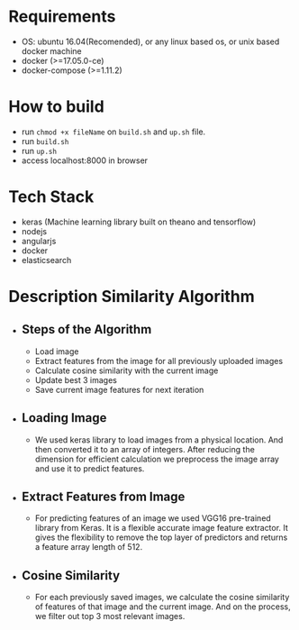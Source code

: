 # Requirements
  * OS: ubuntu 16.04(Recomended), or any linux based os, or unix based docker machine
  * docker (>=17.05.0-ce)
  * docker-compose (>=1.11.2)

# How to build
  * run `chmod +x fileName` on `build.sh` and `up.sh` file.
  * run `build.sh`
  * run `up.sh`
  * access localhost:8000 in browser

# Tech Stack
  * keras (Machine learning library built on theano and tensorflow)
  * nodejs
  * angularjs
  * docker
  * elasticsearch

# Description Similarity Algorithm
  * ## Steps of the Algorithm
    - Load image
    - Extract features from the image for all previously uploaded images
    - Calculate cosine similarity with the current image
    - Update best 3 images
    - Save current image features for next iteration

  * ## Loading Image
    - We used keras library to load images from a physical location. And then converted it to an array of integers. After reducing the dimension for efficient calculation we preprocess the image array and use it to predict features.

  * ## Extract Features from Image
    - For predicting features of an image we used VGG16 pre-trained library from Keras. It is a flexible accurate image feature extractor. It gives the flexibility to remove the top layer of predictors and returns a feature array length of 512.
  * ## Cosine Similarity
    - For each previously saved images, we calculate the cosine similarity of features of that image and the current image. And on the process, we filter out top 3 most relevant images.